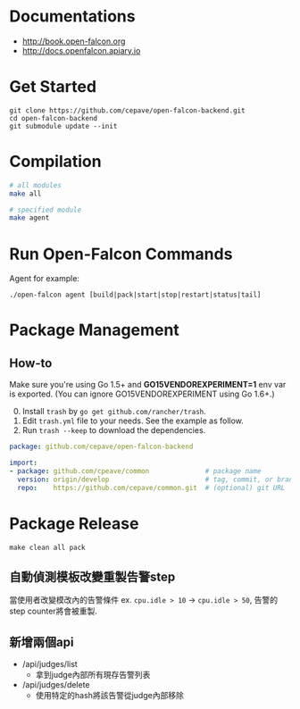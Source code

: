 # Documentations

- http://book.open-falcon.org
- http://docs.openfalcon.apiary.io

# Get Started

    git clone https://github.com/cepave/open-falcon-backend.git
    cd open-falcon-backend
    git submodule update --init

# Compilation

```bash
# all modules
make all

# specified module
make agent
```

# Run Open-Falcon Commands

Agent for example:

    ./open-falcon agent [build|pack|start|stop|restart|status|tail]

# Package Management
## How-to

Make sure you're using Go 1.5+ and **GO15VENDOREXPERIMENT=1** env var is exported. (You can ignore GO15VENDOREXPERIMENT using Go 1.6+.)

 0. Install `trash` by `go get github.com/rancher/trash`.
 1. Edit `trash.yml` file to your needs. See the example as follow.
 2. Run `trash --keep` to download the dependencies.

```yaml
package: github.com/cepave/open-falcon-backend

import:
- package: github.com/cpeave/common              # package name
  version: origin/develop                        # tag, commit, or branch
  repo:    https://github.com/cepave/common.git  # (optional) git URL
```

# Package Release

	make clean all pack

## 自動偵測模板改變重製告警step
當使用者改變模改內的告警條件 ex. `cpu.idle > 10` -> `cpu.idle > 50`, 告警的step counter將會被重製.

## 新增兩個api
* /api/judges/list
  * 拿到judge內部所有現存告警列表
* /api/judges/delete
  * 使用特定的hash將該告警從judge內部移除
